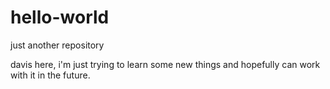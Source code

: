# hello-world
just another repository

davis here, i'm just trying to learn some new things and hopefully can work with it in the future.

